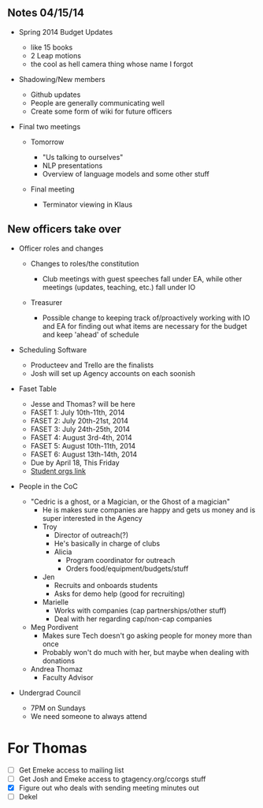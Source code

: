 Notes 04/15/14
--

 - Spring 2014 Budget Updates
   - like 15 books
   - 2 Leap motions
   - the cool as hell camera thing whose name I forgot

 - Shadowing/New members
   - Github updates
   - People are generally communicating well
   - Create some form of wiki for future officers

 - Final two meetings
   - Tomorrow
     - "Us talking to ourselves"
     - NLP presentations
     - Overview of language models and some other stuff

   - Final meeting
     - Terminator viewing in Klaus

New officers take over
--

  - Officer roles and changes
    - Changes to roles/the constitution
      - Club meetings with guest speeches fall under EA, while other meetings (updates, teaching, etc.) fall under IO

    - Treasurer
      - Possible change to keeping track of/proactively working with IO and EA for finding out what items are necessary for the budget and keep 'ahead' of schedule


  - Scheduling Software 
    - Producteev and Trello are the finalists
    - Josh will set up Agency accounts on each soonish

  - Faset Table
    - Jesse and Thomas? will be here
    - FASET 1: July 10th-11th, 2014
    - FASET 2: July 20th-21st, 2014
    - FASET 3: July 24th-25th, 2014
    - FASET 4: August 3rd-4th, 2014
    - FASET 5: August 10th-11th, 2014
    - FASET 6: August 13th-14th, 2014
    - Due by April 18, This Friday
    - [Student orgs link](http://www.nssp.gatech.edu/faset/plugins/content/index.php?id=19)

  - People in the CoC
    - "Cedric is a ghost, or a Magician, or the Ghost of a magician"
      - He is makes sure companies are happy and gets us money and is super interested in the Agency
      - Troy
        - Director of outreach(?)
        - He's basically in charge of clubs
        - Alicia
          - Program coordinator for outreach
          - Orders food/equipment/budgets/stuff
      - Jen
        - Recruits and onboards students
        - Asks for demo help (good for recruiting)
      - Marielle
        - Works with companies (cap partnerships/other stuff)
        - Deal with her regarding cap/non-cap companies 
    - Meg Pordivent
      - Makes sure Tech doesn't go asking people for money more than once
      - Probably won't do much with her, but maybe when dealing with donations
    - Andrea Thomaz
      - Faculty Advisor


  - Undergrad Council
    - 7PM on Sundays
    - We need someone to always attend

 For Thomas
 ==

  - [ ] Get Emeke access to mailing list
  - [ ] Get Josh and Emeke access to gtagency.org/ccorgs stuff
  - [x] Figure out who deals with sending meeting minutes out
  - [ ] Dekel

